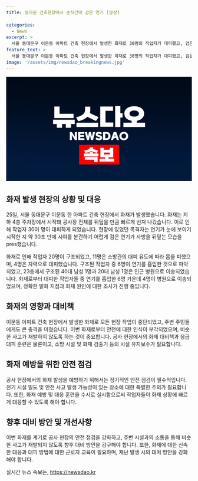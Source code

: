 ```yaml
---
title: 동대문 건축현장에서 순식간에 검은 연기 [영상]

categories:
  - News
excerpt: >
  서울 동대문구 이문동 아파트 건축 현장에서 발생한 화재로 30명의 작업자가 대피했고, 검은 연기가 순식간에 공사장을 뒤덮었습니다. 화재는 지하 주차장에서 시작되어 아파트 25층까지 번쩍이며, 대피 중인 작업자들도 있었습니다. 20명이 구조되고 6명이 연기를 흡입한 것으로 파악됐으며, 화재 원인은 조사 중입니다. 이러한 상황에도 소방당국은 신속히 대응하여 화재를 진화시켰습니다. (총 150자)
feature_text: >
  서울 동대문구 이문동 아파트 건축 현장에서 발생한 화재로 30명의 작업자가 대피했고, 검은 연기가 순식간에 공사장을 뒤덮었습니다. 화재는 지하 주차장에서 시작되어 아파트 25층까지 번쩍이며, 대피 중인 작업자들도 있었습니다. 20명이 구조되고 6명이 연기를 흡입한 것으로 파악됐으며, 화재 원인은 조사 중입니다. 이러한 상황에도 소방당국은 신속히 대응하여 화재를 진화시켰습니다. (총 150자)
image: '/assets/img/newsdao_breakingnews.jpg'
---
```


<p><img src="/assets/img/newsdao_breakingnews.jpg" alt="pcversion 속보" /></p>

<h2 data-ke-size="size26">화재 발생 현장의 상황 및 대응</h2>

<p data-ke-size="size16">25일, 서울 동대문구 이문동 한 아파트 건축 현장에서 화재가 발생했습니다. 화재는 지하 4층 주차장에서 시작돼 공사장 전체를 뒤덮을 만큼 빠르게 번져 나갔습니다. 이로 인해 작업자 30여 명이 대피하게 되었습니다. 현장에 있었던 목격자는 연기가 눈에 보이기 시작한 지 약 30초 만에 시야를 분간하기 어렵게 검은 연기가 사방을 뒤덮는 모습을 pres했습니다.</p>

<p data-ke-size="size16">화재로 인해 작업자 20명이 구조되었고, 11명은 소방관의 대피 유도에 따라 몸을 피했으며, 4명은 자력으로 대피했습니다. 구조된 작업자 중 6명이 연기를 흡입한 것으로 파악되었고, 23층에서 구조된 40대 남성 1명과 20대 남성 1명은 인근 병원으로 이송되었습니다. 화재로부터 대피한 작업자들 중 연기를 흡입한 6명 가운데 4명이 병원으로 이송되었으며, 정확한 발화 지점과 화재 원인에 대한 조사가 진행 중입니다.</p>

<h2 data-ke-size="size26">화재의 영향과 대비책</h2>

<p data-ke-size="size16">이문동 아파트 건축 현장에서 발생한 화재로 모든 현장 작업이 중단되었고, 주변 주민들에게도 큰 충격을 미쳤습니다. 이번 화재로부터 안전에 대한 인식이 부각되었으며, 비슷한 사고가 재발하지 않도록 하는 것이 중요합니다. 공사 현장에서의 화재 대비책과 응급 대피 훈련은 물론이고, 소방 시설 및 화재 검출기 등의 시설 유지보수가 필요합니다.</p>

<h2 data-ke-size="size26">화재 예방을 위한 안전 점검</h2>

<p data-ke-size="size16">공사 현장에서의 화재 발생을 예방하기 위해서는 정기적인 안전 점검이 필수적입니다. 전기 시설 밀도 및 안전 사고 발생 가능성이 있는 장소에 대한 특별한 주의가 필요합니다. 또한, 화재 예방 및 대응 훈련을 수시로 실시함으로써 작업자들이 화재 상황에 빠르게 대응할 수 있도록 해야 합니다.</p>

<h2 data-ke-size="size26">향후 대비 방안 및 개선사항</h2>

<p data-ke-size="size16">이번 화재를 계기로 공사 현장의 안전 점검을 강화하고, 주변 시설과의 소통을 통해 비슷한 사고가 재발되지 않도록 향후 대비 방안을 강구해야 합니다. 또한, 화재에 대한 신속한 대응과 대피 방법에 대한 근로자 교육이 필요하며, 재난 발생 시의 대처 방안을 강화해야 합니다.</p>
실시간 뉴스 속보는, <a href="https://newsdao.kr" rel="dofollow">https://newsdao.kr</a>


